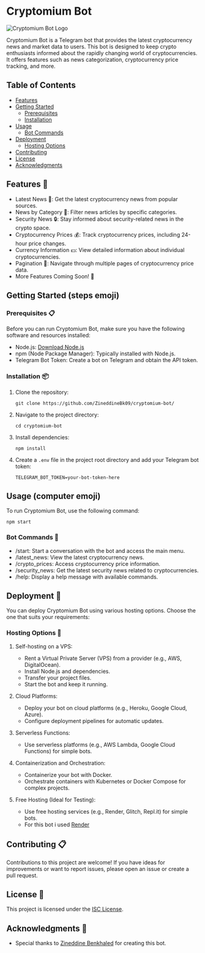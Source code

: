 # Cryptomium Bot

![Cryptomium Bot Logo](https://chat.openai.com/c/path-to-your-image/cryptomium-bot-logo.png)

Cryptomium Bot is a Telegram bot that provides the latest cryptocurrency news and market data to users. This bot is designed to keep crypto enthusiasts informed about the rapidly changing world of cryptocurrencies. It offers features such as news categorization, cryptocurrency price tracking, and more.

## Table of Contents

- [Features](#features)
- [Getting Started](#getting-started)
  - [Prerequisites](#prerequisites)
  - [Installation](#installation)
- [Usage](#usage)
  - [Bot Commands](#bot-commands)
- [Deployment](#deployment)
  - [Hosting Options](#hosting-options)
- [Contributing](#contributing)
- [License](#license)
- [Acknowledgments](#acknowledgments)

## Features 🚀

- Latest News 📰: Get the latest cryptocurrency news from popular sources.
- News by Category 📑: Filter news articles by specific categories.
- Security News 🔒: Stay informed about security-related news in the crypto space.
- Cryptocurrency Prices 💰: Track cryptocurrency prices, including 24-hour price changes.
- Currency Information 💵: View detailed information about individual cryptocurrencies.
- Pagination 📄: Navigate through multiple pages of cryptocurrency price data.
- More Features Coming Soon! 🚀

## Getting Started (steps emoji)  

### Prerequisites 📋

Before you can run Cryptomium Bot, make sure you have the following software and resources installed:

- Node.js: [Download Node.js](https://nodejs.org/)
- npm (Node Package Manager): Typically installed with Node.js.
- Telegram Bot Token: Create a bot on Telegram and obtain the API token.

### Installation 📦

1.  Clone the repository:

    `git clone https://github.com/ZineddineBk09/cryptomium-bot/`

2.  Navigate to the project directory:

    `cd cryptomium-bot`

3.  Install dependencies:

    `npm install`

4.  Create a `.env` file in the project root directory and add your Telegram bot token:

    `TELEGRAM_BOT_TOKEN=your-bot-token-here`

## Usage (computer emoji)  

To run Cryptomium Bot, use the following command:

`npm start`

### Bot Commands 🤖

- /start: Start a conversation with the bot and access the main menu.
- /latest_news: View the latest cryptocurrency news.
- /crypto_prices: Access cryptocurrency price information.
- /security_news: Get the latest security news related to cryptocurrencies.
- /help: Display a help message with available commands.

## Deployment 🚀

You can deploy Cryptomium Bot using various hosting options. Choose the one that suits your requirements:

### Hosting Options 📡

1.  Self-hosting on a VPS:

    - Rent a Virtual Private Server (VPS) from a provider (e.g., AWS, DigitalOcean).
    - Install Node.js and dependencies.
    - Transfer your project files.
    - Start the bot and keep it running.

2.  Cloud Platforms:

    - Deploy your bot on cloud platforms (e.g., Heroku, Google Cloud, Azure).
    - Configure deployment pipelines for automatic updates.

3.  Serverless Functions:

    - Use serverless platforms (e.g., AWS Lambda, Google Cloud Functions) for simple bots.

4.  Containerization and Orchestration:

    - Containerize your bot with Docker.
    - Orchestrate containers with Kubernetes or Docker Compose for complex projects.

5.  Free Hosting (Ideal for Testing):

    - Use free hosting services (e.g., Render, Glitch, Repl.it) for simple bots.
    - For this bot i used [Render](https://render.com/)

## Contributing 📋

Contributions to this project are welcome! If you have ideas for improvements or want to report issues, please open an issue or create a pull request.

## License 📄

This project is licensed under the [ISC License](https://opensource.org/licenses/ISC).

## Acknowledgments 🎁

- Special thanks to [Zineddine Benkhaled](mailto:@ZineddineBk09) for creating this bot.
